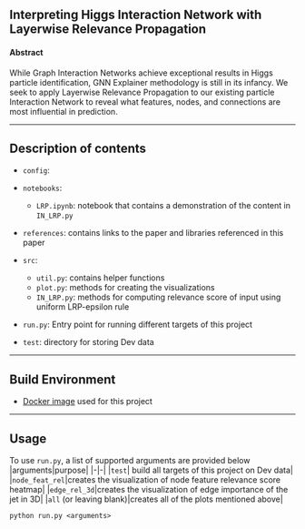 ## Interpreting Higgs Interaction Network with Layerwise Relevance Propagation

#### Abstract

While Graph Interaction Networks achieve exceptional results in Higgs particle identification, GNN Explainer methodology is still in its infancy. We seek to apply Layerwise Relevance Propagation to our existing particle Interaction Network to reveal what features, nodes, and connections are most influential in prediction. 

<hr>

## Description of contents


* `config`: 

* `notebooks`:
    * `LRP.ipynb`: notebook that contains a demonstration of the content in `IN_LRP.py`
* `references`: contains links to the paper and libraries referenced in this paper
* `src`:
    * `util.py`: contains helper functions
    * `plot.py`: methods for creating the visualizations
    * `IN_LRP.py`: methods for computing relevance score of input using uniform LRP-epsilon rule
* `run.py`: Entry point for running different targets of this project
* `test`: directory for storing Dev data

<hr>

## Build Environment
* [Docker image](https://hub.docker.com/repository/docker/shiro0x19a/higgs-interaction-network) used for this project

<hr>


## Usage
To use `run.py`, a list of supported arguments are provided below
|arguments|purpose|
|-|-|
|`test`| build all targets of this project on Dev data|
|`node_feat_rel`|creates the visualization of node feature relevance score heatmap|
|`edge_rel_3d`|creates the visualization of edge importance of the jet in 3D|
|`all` (or leaving blank)|creates all of the plots mentioned above|
```
python run.py <arguments>
```
<br>

